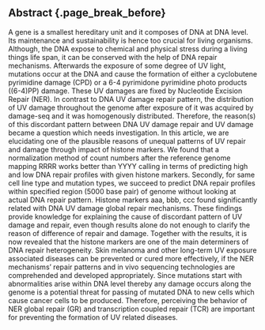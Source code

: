 ## Abstract {.page_break_before}

A gene is a smallest hereditary unit and it composes of DNA at DNA level. Its maintenance and sustainability is hence too crucial for living organisms. Although, the DNA expose to chemical and physical stress during a living things life span, it can be conserved with the help of DNA repair mechanisms. Afterwards the exposure of some degree of UV light, mutations occur at the DNA and cause the formation of either a cyclobutene pyrimidine damage (CPD) or a 6-4 pyrimidone pyrimidine photo products ((6-4)PP) damage. These UV damages are fixed by Nucleotide Excision Repair (NER). In contrast to DNA UV damage repair pattern, the distribution of UV damage throughout the genome after exposure of it was acquired by damage-seq and it was homogenously distributed. Therefore, the reason(s) of this discordant pattern between DNA UV damage repair and UV damage became a question which needs investigation. In this article, we are elucidating one of the plausible reasons of unequal patterns of UV repair and damage through impact of histone markers. We found that a normalization method of count numbers after the reference genome mapping RRRR works better than YYYY calling in terms of predicting high and low DNA repair profiles with given histone markers. Secondly, for same cell line type and mutation types, we succeed to predict DNA repair profiles within specified region (5000 base pair) of genome without looking at actual DNA repair pattern. Histone markers aaa, bbb, ccc found significantly related with DNA UV damage global repair mechanisms. These findings provide knowledge for explaining the cause of discordant pattern of UV damage and repair, even though results alone do not enough to clarify the reason of difference of repair and damage. Together with the results, it is now revealed that the histone markers are one of the main determiners of DNA repair heterogeneity. Skin melanoma and other long-term UV exposure associated diseases can be prevented or cured more effectively, if the NER mechanisms’ repair patterns and in vivo sequencing technologies are comprehended and developed appropriately. Since mutations start with abnormalities arise within DNA level thereby any damage occurs along the genome is a potential threat for passing of mutated DNA to new cells which cause cancer cells to be produced. Therefore, perceiving the behavior of NER global repair (GR) and transcription coupled repair (TCR) are important for preventing the formation of UV related diseases.

